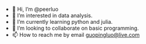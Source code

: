 - 👋 Hi, I’m @peerluo
- 👀 I’m interested in data analysis.
- 🌱 I’m currently learning python and julia.
- 💞️ I’m looking to collaborate on basic programming.
- 📫 How to reach me by email guopingluo@live.com

<!---
peerluo/peerluo is a ✨ special ✨ repository because its `README.md` (this file) appears on your GitHub profile.
You can click the Preview link to take a look at your changes.
--->
